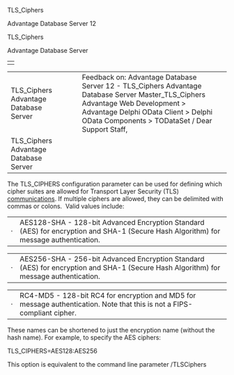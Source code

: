 TLS\_Ciphers




Advantage Database Server 12  

TLS\_Ciphers

Advantage Database Server

|  |
| --- |
|  |

|  |  |  |  |  |
| --- | --- | --- | --- | --- |
| TLS\_Ciphers  Advantage Database Server |  |  | Feedback on: Advantage Database Server 12 - TLS\_Ciphers Advantage Database Server Master\_TLS\_Ciphers Advantage Web Development > Advantage Delphi OData Client > Delphi OData Components > TODataSet / Dear Support Staff, |  |
| TLS\_Ciphers  Advantage Database Server |  |  |  |  |

The TLS\_CIPHERS configuration parameter can be used for defining which cipher suites are allowed for Transport Layer Security (TLS) [communications](master_communications_encryption.htm). If multiple ciphers are allowed, they can be delimited with commas or colons.  Valid values include:

|  |  |
| --- | --- |
| · | AES128-SHA - 128-bit Advanced Encryption Standard (AES) for encryption and SHA-1 (Secure Hash Algorithm) for message authentication. |

|  |  |
| --- | --- |
| · | AES256-SHA - 256-bit Advanced Encryption Standard (AES) for encryption and SHA-1 (Secure Hash Algorithm) for message authentication. |

|  |  |
| --- | --- |
| · | RC4-MD5 - 128-bit RC4 for encryption and MD5 for message authentication. Note that this is not a FIPS-compliant cipher. |

These names can be shortened to just the encryption name (without the hash name). For example, to specify the AES ciphers:

TLS\_CIPHERS=AES128:AES256

This option is equivalent to the command line parameter /TLSCiphers